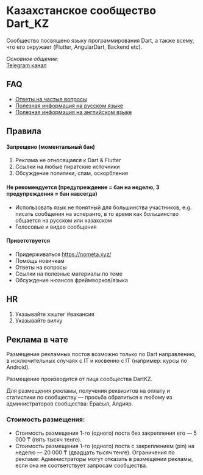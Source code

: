 
# Казахстанское сообщество Dart_KZ

Сообщество посвящено языку программирования Dart, а также всему, что его окружает (Flutter, AngularDart, Backend etc).

_Основное общение:_  
[Telegram канал](https://t.me/dart_kz)    

## [](https://github.com/dart-kz/community#faq)FAQ

 - [Ответы на частые вопросы](https://github.com/rudart/community/blob/master/faq.md)
 - [Полезная информация на русском языке](https://github.com/rudart/community/blob/master/ru_resources.md)
 - [Полезная информация на английском языке](https://www.solutelabs.com/blog/top-10-flutter-repositories-on-github)
 
## [](https://github.com/dart-kz/community#Правила)Правила

#### Запрещено (моментальный бан)

 1. Реклама не относящаяся к Dart & Flutter
 2. Ссылки на любые пиратские источники
 3. Обсуждение политики, спам, оскорбления 

#### Не рекомендуется  (предупреждение = бан на неделю,  3 предупреждения = бан навсегда)

 - Использовать язык не понятный для большинства участников, e.g.  писать сообщения на эсперанто, в то время как большинство общается на русском или казахском
 - Голосовые и видео сообщения

#### Приветствуется

 -  Придерживаться https://nometa.xyz/
 - Помощь новичкам
 - Ответы на вопросы
 - Ссылки на полезные материалы по теме
-  Обсуждение нюансов фреймворков/языка 

## [](https://github.com/dart-kz/community#HR)HR

 1. Указывайте хэштег #вакансия
 2. Указывайте вилку


## Реклама в чате

Размещение рекламных постов возможно только по Dart направлению, в исключительных случаях с IT и косвенно с IT (например: курсы по Android).

Размещение производится от лица сообщества DartKZ.

Для размещения рекламы, получения реквизитов на оплату и статистики по сообществу — просьба обратиться к любому из администраторов сообщества: Ерасыл, Алдияр.

### Стоимость размещения:

* Стоимость размещения 1-го (одного) поста без закрепления его — 5 000 ₸ (пять тысяч тенге).
* Стоимость размещения 1-го (одного) поста с закреплением (pin) на неделю — 20 000 ₸ (двадцать тысяч тенге).
Ограничения по рекламе: Администраторы могут отказать в размещении рекламы, если она не соответствует запросам сообщества.
